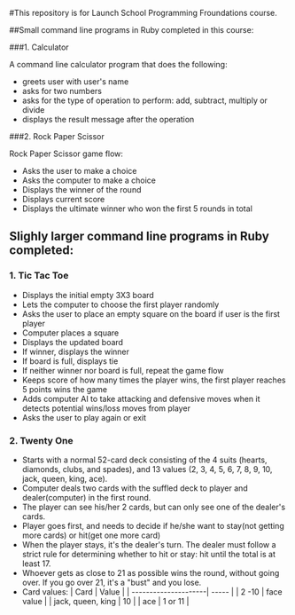 #This repository is for Launch School Programming Froundations course. 

##Small command line programs in Ruby completed in this course:

###1. Calculator

A command line calculator program that does the following:

- greets user with user's name
- asks for two numbers
- asks for the type of operation to perform: add, subtract, multiply or divide
- displays the result message after the operation

###2. Rock Paper Scissor

Rock Paper Scissor game flow:

- Asks the user to make a choice
- Asks the computer to make a choice
- Displays the winner of the round
- Displays current score
- Displays the ultimate winner who won the first 5 rounds in total


## Slighly larger command line programs in Ruby completed:

### 1. Tic Tac Toe
- Displays the initial empty 3X3 board
- Lets the computer to choose the first player randomly
- Asks the user to place an empty square on the board if user is the first player
- Computer places a square
- Displays the updated board
- If winner, displays the winner
- If board is full, displays tie
- If neither winner nor board is full, repeat the game flow
- Keeps score of how many times the player wins, the first player reaches 5 points wins the game
- Adds computer AI to take attacking and defensive moves when it detects potential wins/loss moves from player
- Asks the user to play again or exit

### 2. Twenty One
- Starts with a normal 52-card deck consisting of the 4 suits (hearts, diamonds, clubs, and spades), and 13 values (2, 3, 4, 5, 6, 7, 8, 9, 10, jack, queen, king, ace). 
- Computer deals two cards with the suffled deck to player and dealer(computer) in the first round.
- The player can see his/her 2 cards, but can only see one of the dealer's cards.
- Player goes first, and needs to decide if he/she want to stay(not getting more cards) or hit(get one more card)
- When the player stays, it's the dealer's turn. The dealer must follow a strict rule for determining whether to hit or stay: hit until the total is at least 17.
- Whoever gets as close to 21 as possible wins the round, without going over. If you go over 21, it's a "bust" and you lose.
- Card values:
  | Card                 | Value      |
  | ---------------------| -----      |
  | 2 -10                | face value |
  | jack, queen, king    |  10        |
  | ace                  |  1 or 11   |